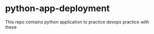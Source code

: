 # python-app-deployment
This repo contains python application to practice devops practice with these
